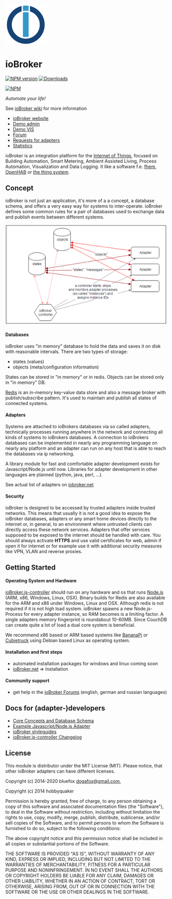 ![Logo](img/ioBrokerLogoSmall.png)
# ioBroker

[![NPM version](http://img.shields.io/npm/v/iobroker.svg)](https://www.npmjs.com/package/iobroker)
[![Downloads](https://img.shields.io/npm/dm/iobroker.svg)](https://www.npmjs.com/package/iobroker)

[![NPM](https://nodei.co/npm/iobroker.png?downloads=true)](https://nodei.co/npm/iobroker/)

*Automate your life!*

See [ioBroker wiki](https://github.com/ioBroker/ioBroker/wiki/Home-(English)) for more information

* [ioBroker website](http://iobroker.net)
* [Demo admin](http://iobroker.click)
* [Demo VIS](https://iobroker.click)
* [Forum](http://forum.iobroker.net)
* [Requests for adapters](https://github.com/ioBroker/AdapterRequests/issues)
* [Statistics](http://download.iobroker.net/stat.html)

ioBroker is an integration platform for the [Internet of Things](http://en.wikipedia.org/wiki/Internet_of_Things),
focused on Building Automation, Smart Metering, Ambient Assisted Living, Process Automation, Visualization and
Data Logging. It like a software f.e. [fhem](http://fhem.de), [OpenHAB](http://www.openhab.org/) or
[the thing system](http://thethingsystem.com/).

## Concept

ioBroker is not just an application, it's more of a a concept, a database schema, and offers a very easy way for systems
to inter-operate. ioBroker defines some common rules for a pair of databases used to exchange data and publish events
between different systems.

![architecture](img/architecture.png)

#### Databases

ioBroker uses "in memory" database to hold the data and saves it on disk with reasonable intervals. There are two types of
storage:
- states (values)
- objects (meta/configuration information)

States can be stored in "in memory" or in redis. Objects can be stored only in "in memory" DB.

[Redis](http://redis.io/) is an in-memory key-value data store and also a message broker with publish/subscribe pattern.
It's used to maintain and publish all states of connected systems.

#### Adapters

Systems are attached to ioBrokers databases via so called adapters, technically processes running anywhere
in the network and connecting all kinds of systems to ioBrokers databases. A connection to ioBrokers databases can be
implemented in nearly any programming language on nearly any platform and an adapter can run on any host that is able to
reach the databases via ip networking.

A library module for fast and comfortable adapter development exists for Javascript/Node.js until now. Libraries for
adapter development in other languages are planned (python, java, perl, ...).

See actual list of adapters on [iobroker.net](http://iobroker.net)

#### Security

ioBroker is designed to be accessed by trusted adapters inside trusted networks. This means that usually it is not a
good idea to expose the ioBroker databases, adapters or any smart home devices directly to the internet or, in general,
to an environment where untrusted clients can directly access these network services. Adapters that offer services
supposed to be exposed to the internet should be handled with care. You should always activate **HTTPS** and use valid
certificates for web, admin if open it for internet or for example use it with additional security measures like VPN,
VLAN and reverse proxies.

## Getting Started

#### Operating System and Hardware

[ioBroker.js-controller](https://github.com/iobroker/ioBroker.js-controller/) should run on any hardware and os that runs
[Node.js](http://nodejs.org/) (ARM, x86, Windows, Linux, OSX). Binary builds for Redis are also available
for the ARM and x86 under Windows, Linux and OSX. Although redis is not required if it is not high load system.
ioBroker spawns a new Node.js-Process for every adapter instance, so
RAM becomes is a limiting factor. A single adapters memory fingerprint is roundabout 10-60MB. Since CouchDB can create
quite a lot of load a dual core system is beneficial.

We recommend x86 based or ARM based systems like [BananaPi](http://www.bananapi.org/p/product.html) or
[Cubietruck](http://www.exp-tech.de/Mainboards/ARM/Cubietruck.html) using Debian based Linux as operating system.

#### Installation and first steps

* automated installation packages for windows and linux coming soon
* [ioBroker.net](http://iobroker.net) => Installation

#### Community support

* get help in the [ioBroker Forums](http://forum.iobroker.net) (english, german and russian languages)


## Docs for (adapter-)developers

* [Core Concepts and Database Schema](doc/SCHEMA.md)
* [Example Javascript/Node.js Adapter](https://github.com/ioBroker/ioBroker.template)
* [ioBroker styleguides](doc/STYLE.md)
* [ioBroker.js-controller Changelog](https://github.com/ioBroker/ioBroker.js-controller/blob/master/CHANGELOG.md)

## License
This module is distributor under the MIT License (MIT). Please notice, that other ioBroker adapters can have different licenses.

Copyright (c) 2014-2020 bluefox <dogafox@gmail.com>,

Copyright (c) 2014      hobbyquaker

Permission is hereby granted, free of charge, to any person obtaining a copy
of this software and associated documentation files (the "Software"), to deal
in the Software without restriction, including without limitation the rights
to use, copy, modify, merge, publish, distribute, sublicense, and/or sell
copies of the Software, and to permit persons to whom the Software is
furnished to do so, subject to the following conditions:

The above copyright notice and this permission notice shall be included in
all copies or substantial portions of the Software.

THE SOFTWARE IS PROVIDED "AS IS", WITHOUT WARRANTY OF ANY KIND, EXPRESS OR
IMPLIED, INCLUDING BUT NOT LIMITED TO THE WARRANTIES OF MERCHANTABILITY,
FITNESS FOR A PARTICULAR PURPOSE AND NONINFRINGEMENT. IN NO EVENT SHALL THE
AUTHORS OR COPYRIGHT HOLDERS BE LIABLE FOR ANY CLAIM, DAMAGES OR OTHER
LIABILITY, WHETHER IN AN ACTION OF CONTRACT, TORT OR OTHERWISE, ARISING FROM,
OUT OF OR IN CONNECTION WITH THE SOFTWARE OR THE USE OR OTHER DEALINGS IN
THE SOFTWARE.


